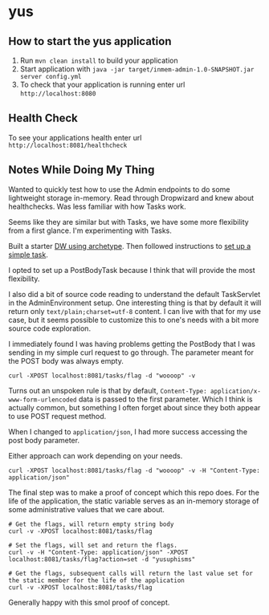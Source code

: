 # yus

How to start the yus application
---

1. Run `mvn clean install` to build your application
1. Start application with `java -jar target/inmem-admin-1.0-SNAPSHOT.jar server config.yml`
1. To check that your application is running enter url `http://localhost:8080`

Health Check
---

To see your applications health enter url `http://localhost:8081/healthcheck`

## Notes While Doing My Thing
Wanted to quickly test how to use the Admin endpoints to do some lightweight storage in-memory.
Read through Dropwizard and knew about healthchecks. Was less familiar with how Tasks work.

Seems like they are similar but with Tasks, we have some more flexibility from a first glance. I'm experimenting with Tasks.

Built a starter [DW using archetype](https://www.dropwizard.io/en/latest/getting-started.html#setting-up-using-maven). Then followed instructions to [set up a simple task](https://www.dropwizard.io/en/latest/manual/core.html#tasks).

I opted to set up a PostBodyTask because I think that will provide the most flexibility.

I also did a bit of source code reading to understand the default TaskServlet in the AdminEnvironment setup. One interesting thing is that by default it will return only `text/plain;charset=utf-8` content. I can live with that for my use case, but it seems possible to customize this to one's needs with a bit more source code exploration.

I immediately found I was having problems getting the PostBody that I was sending in my simple curl request to go through. The parameter meant for the POST body was always empty.

```shell
curl -XPOST localhost:8081/tasks/flag -d "woooop" -v
```

Turns out an unspoken rule is that by default, `Content-Type: application/x-www-form-urlencoded` data is passed to the first parameter. Which I think is actually common, but something I often forget about since they both appear to use POST request method.

When I changed to `application/json`, I had more success accessing the post body parameter.

Either approach can work depending on your needs.
```shell
curl -XPOST localhost:8081/tasks/flag -d "woooop" -v -H "Content-Type: application/json"
```

The final step was to make a proof of concept which this repo does. For the life of the application, the static variable serves as an in-memory storage of some administrative values that we care about.

```shell
# Get the flags, will return empty string body
curl -v -XPOST localhost:8081/tasks/flag

# Set the flags, will set and return the flags.
curl -v -H "Content-Type: application/json" -XPOST localhost:8081/tasks/flag?action=set -d "yusuphisms" 

# Get the flags, subsequent calls will return the last value set for the static member for the life of the application
curl -v -XPOST localhost:8081/tasks/flag
```

Generally happy with this smol proof of concept.